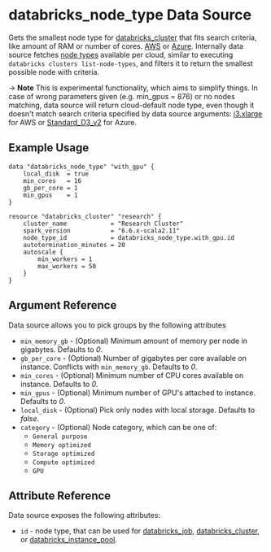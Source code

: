 # databricks_node_type Data Source

Gets the smallest node type for [databricks_cluster](../resources/cluster.md) that fits search criteria, like amount of RAM or number of cores. [AWS](https://databricks.com/product/aws-pricing/instance-types) or [Azure](https://azure.microsoft.com/en-us/pricing/details/databricks/). Internally data source fetches [node types](https://docs.databricks.com/dev-tools/api/latest/clusters.html#list-node-types) available per cloud, similar to executing `databricks clusters list-node-types`, and filters it to return the smallest possible node with criteria.

-> **Note** This is experimental functionality, which aims to simplify things. In case of wrong parameters given (e.g. min_gpus = 876) or no nodes matching, data source will return cloud-default node type, even though it doesn't match search criteria specified by data source arguments: [i3.xlarge](https://aws.amazon.com/ec2/instance-types/i3/) for AWS or [Standard_D3_v2](https://docs.microsoft.com/en-us/azure/cloud-services/cloud-services-sizes-specs#dv2-series) for Azure.

## Example Usage

```hcl
data "databricks_node_type" "with_gpu" {
    local_disk  = true
    min_cores   = 16
    gb_per_core = 1
    min_gpus    = 1
}

resource "databricks_cluster" "research" {
    cluster_name            = "Research Cluster"
    spark_version           = "6.6.x-scala2.11"
    node_type_id            = databricks_node_type.with_gpu.id
    autotermination_minutes = 20
    autoscale {
        min_workers = 1
        max_workers = 50
    }
}
```

## Argument Reference

Data source allows you to pick groups by the following attributes

* `min_memory_gb` - (Optional) Minimum amount of memory per node in gigabytes. Defaults to *0*.
* `gb_per_core` - (Optional) Number of gigabytes per core available on instance. Conflicts with `min_memory_gb`. Defaults to *0*.
* `min_cores` - (Optional) Minimum number of CPU cores available on instance. Defaults to *0*.
* `min_gpus` - (Optional) Minimum number of GPU's attached to instance. Defaults to *0*.
* `local_disk` - (Optional) Pick only nodes with local storage. Defaults to *false*.
* `category` - (Optional) Node category, which can be one of:
  * `General purpose`
  * `Memory optimized`
  * `Storage optimized`
  * `Compute optimized`
  * `GPU`


## Attribute Reference

Data source exposes the following attributes:

* `id` - node type, that can be used for [databricks_job](../resources/job.md), [databricks_cluster](../resources/cluster.md), or [databricks_instance_pool](../resources/instance_pool.md).

